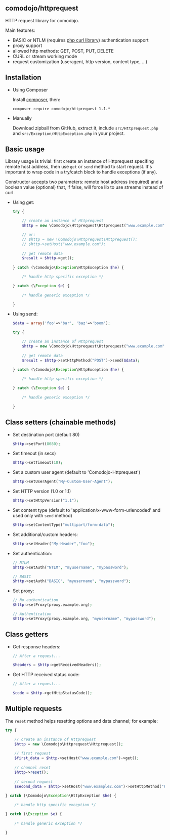 ## comodojo/httprequest

HTTP request library for comodojo.

Main features:

- BASIC or NTLM (requires [php curl library](http://php.net/manual/en/book.curl.php)) authentication support
- proxy support
- allowed http methods: GET, POST, PUT, DELETE
- CURL or stream working mode
- request customization (useragent, http version, content type, ...)

## Installation

- Using Composer

	Install [composer](https://getcomposer.org/), then:

	`` composer require comodojo/httprequest 1.1.* ``

-	Manually

	Download zipball from GitHub, extract it, include `src/Httprequest.php` and `src/Exception/HttpException.php` in your project.

## Basic usage

Library usage is trivial: first create an instance of Httprequest specifing remote host address, then use `get` or `send` method to start request. It's important to wrap code in a try/catch block to handle exceptions (if any).

Constructor accepts two parameters: remote host address (required) and a boolean value (optional) that, if false, will force lib to use streams instead of curl. 

- Using get:

    ```php
    try {
	
	    // create an instance of Httprequest
        $http = new \Comodojo\Httprequest\Httprequest("www.example.com");
    
        // or:
        // $http = new \Comodojo\Httprequest\Httprequest();
        // $http->setHost("www.example.com");
        
        // get remote data
        $result = $http->get();
        
	} catch (\Comodojo\Exception\HttpException $he) {

		/* handle http specific exception */

	} catch (\Exception $e) {
		
		/* handle generic exception */

	}

	```

- Using send:

    ```php
    $data = array('foo'=>'bar', 'baz'=>'boom');
    
    try {
	
	    // create an instance of Httprequest
        $http = new \Comodojo\Httprequest\Httprequest("www.example.com");
        
        // get remote data
        $result = $http->setHttpMethod("POST")->send($data);
        
	} catch (\Comodojo\Exception\HttpException $he) {

		/* handle http specific exception */

	} catch (\Exception $e) {
		
		/* handle generic exception */

	}

	```

## Class setters (chainable methods)

- Set destination port (default 80)

    ```php
    $http->setPort(8080);
    
    ```

- Set timeout (in secs)

    ```php
    $http->setTimeout(10);
    
    ```
    
- Set a custom user agent (default to 'Comodojo-Httprequest')

    ```php
    $http->setUserAgent("My-Custom-User-Agent");
    
    ```
    
- Set HTTP version (1.0 or 1.1)

    ```php
    $http->setHttpVersion("1.1");
    
    ```
    
- Set content type (default to 'application/x-www-form-urlencoded' and used only with `send` method)

    ```php
    $http->setContentType("multipart/form-data");
    
    ```
    
- Set additional/custom headers:

    ```php
    $http->setHeader("My-Header","foo");
    
    ```    
- Set authentication:

    ```php
    // NTLM
    $http->setAuth("NTLM", "myusername", "mypassword");
    
    // BASIC
    $http->setAuth("BASIC", "myusername", "mypassword");
    
    ```

- Set proxy:

    ```php
    // No authentication
    $http->setProxy(proxy.example.org);
    
    // Authentication
    $http->setProxy(proxy.example.org, "myusername", "mypassword");
    
    ```

## Class getters

- Get response headers:

    ```php
    // After a request...
    
    $headers = $http->getReceivedHeaders();
    
    ```
    
- Get HTTP received status code:

    ```php
    // After a request...
    
    $code = $http->getHttpStatusCode();
    
    ```

## Multiple requests

The `reset` method helps resetting options and data channel; for example:

```php
try {

    // create an instance of Httprequest
    $http = new \Comodojo\Httprequest\Httprequest();
    
    // first request
    $first_data = $http->setHost("www.example.com")->get();
    
    // channel reset
    $http->reset();
    
    // second request
    $second_data = $http->setHost("www.example2.com")->setHttpMethod("POST")->send(array("my"=>"data"));
    
} catch (\Comodojo\Exception\HttpException $he) {

	/* handle http specific exception */

} catch (\Exception $e) {
	
	/* handle generic exception */

}

```
